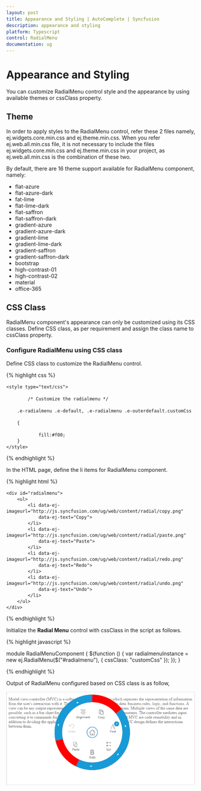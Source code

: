 ```yaml
---
layout: post
title: Appearance and Styling | AutoComplete | Syncfusion
description: appearance and styling
platform: Typescript
control: RadialMenu
documentation: ug
---
```


# Appearance and Styling

You can customize RadialMenu control style and the appearance by using available themes or cssClass property.

## Theme

In order to apply styles to the RadialMenu control, refer these 2 files namely, ej.widgets.core.min.css and ej.theme.min.css. When you refer ej.web.all.min.css file, it is not necessary to include the files ej.widgets.core.min.css and ej.theme.min.css in your project, as ej.web.all.min.css is the combination of these two. 

By default, there are 16 theme support available for RadialMenu component, namely:

* flat-azure
* flat-azure-dark
* fat-lime
* flat-lime-dark
* flat-saffron
* flat-saffron-dark
* gradient-azure
* gradient-azure-dark
* gradient-lime
* gradient-lime-dark
* gradient-saffron
* gradient-saffron-dark
* bootstrap
* high-contrast-01
* high-contrast-02
* material
* office-365

## CSS Class

RadialMenu component's appearance can only be customized using its CSS classes. Define CSS class, as per requirement and assign the class name to cssClass property.

### Configure RadialMenu using CSS class

Define CSS class to customize the RadialMenu control.


{% highlight css %}

    <style type="text/css">

            /* Customize the radialmenu */

        .e-radialmenu .e-default, .e-radialmenu .e-outerdefault.customCss 

        {

                fill:#f00;
        } 
    </style>

{% endhighlight %}



In the HTML page, define the li items for RadialMenu component.

{% highlight html %}

    <div id="radialmenu">
        <ul>
            <li data-ej-imageurl="http://js.syncfusion.com/ug/web/content/radial/copy.png"
                data-ej-text="Copy">
            </li>
            <li data-ej-imageurl="http://js.syncfusion.com/ug/web/content/radial/paste.png"
                data-ej-text="Paste">
            </li>
            <li data-ej-imageurl="http://js.syncfusion.com/ug/web/content/radial/redo.png"
                data-ej-text="Redo">
            </li>
            <li data-ej-imageurl="http://js.syncfusion.com/ug/web/content/radial/undo.png"
                data-ej-text="Undo">
            </li>
        </ul>
    </div>

{% endhighlight %}


Initialize the **Radial Menu** control with cssClass in the script as follows.


{% highlight javascript %}
  
module RadialMenuComponent {
    $(function () {
         var radialmenuInstance = new ej.RadialMenu($("#radialmenu"), {
                 cssClass: "customCss" 
                 });
        });
}  

{% endhighlight %}


Output of RadialMenu configured based on CSS class is as follow,


![](apperance-and-styling-images\appearance-and-styling_img1.png)


